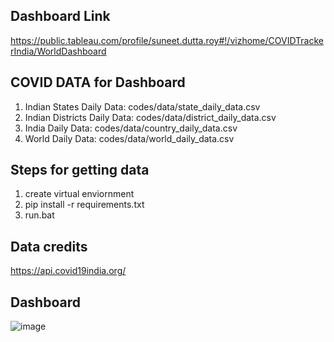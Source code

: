 ## Dashboard Link
https://public.tableau.com/profile/suneet.dutta.roy#!/vizhome/COVIDTrackerIndia/WorldDashboard

## COVID DATA for Dashboard
1. Indian States Daily Data: codes/data/state_daily_data.csv
2. Indian Districts Daily Data: codes/data/district_daily_data.csv
3. India Daily Data: codes/data/country_daily_data.csv
4. World Daily Data: codes/data/world_daily_data.csv

## Steps for getting data

1. create virtual enviornment 
2. pip install -r requirements.txt
3. run.bat

## Data credits

https://api.covid19india.org/

## Dashboard
![image](https://user-images.githubusercontent.com/40355310/84738385-74bb3500-afc7-11ea-999e-f6eb48c06275.png)
